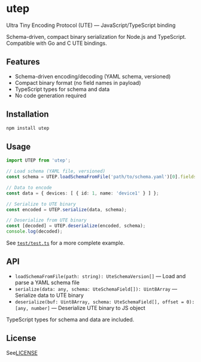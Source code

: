 
# utep

Ultra Tiny Encoding Protocol (UTE) — JavaScript/TypeScript binding

Schema-driven, compact binary serialization for Node.js and TypeScript. Compatible with Go and C UTE bindings.

## Features

- Schema-driven encoding/decoding (YAML schema, versioned)
- Compact binary format (no field names in payload)
- TypeScript types for schema and data
- No code generation required

## Installation

```sh
npm install utep
```

## Usage

```ts
import UTEP from 'utep';

// Load schema (YAML file, versioned)
const schema = UTEP.loadSchemaFromFile('path/to/schema.yaml')[0].fields;

// Data to encode
const data = { devices: [ { id: 1, name: 'device1' } ] };

// Serialize to UTE binary
const encoded = UTEP.serialize(data, schema);

// Deserialize from UTE binary
const [decoded] = UTEP.deserialize(encoded, schema);
console.log(decoded);
```

See [`test/test.ts`](./test/test.ts) for a more complete example.

## API

- `loadSchemaFromFile(path: string): UteSchemaVersion[]` — Load and parse a YAML schema file
- `serialize(data: any, schema: UteSchemaField[]): Uint8Array` — Serialize data to UTE binary
- `deserialize(buf: Uint8Array, schema: UteSchemaField[], offset = 0): [any, number]` — Deserialize UTE binary to JS object

TypeScript types for schema and data are included.

## License
See[LICENSE](../../LICENSE)

